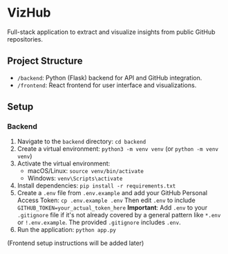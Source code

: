 # VizHub

Full-stack application to extract and visualize insights from public GitHub repositories.

## Project Structure

- `/backend`: Python (Flask) backend for API and GitHub integration.
- `/frontend`: React frontend for user interface and visualizations.

## Setup

### Backend

1.  Navigate to the `backend` directory: `cd backend`
2.  Create a virtual environment: `python3 -m venv venv` (or `python -m venv venv`)
3.  Activate the virtual environment:
    *   macOS/Linux: `source venv/bin/activate`
    *   Windows: `venv\Scripts\activate`
4.  Install dependencies: `pip install -r requirements.txt`
5.  Create a `.env` file from `.env.example` and add your GitHub Personal Access Token:
    `cp .env.example .env`
    Then edit `.env` to include `GITHUB_TOKEN=your_actual_token_here`
    **Important**: Add `.env` to your `.gitignore` file if it's not already covered by a general pattern like `*.env` or `!.env.example`. The provided `.gitignore` includes `.env`.
6.  Run the application: `python app.py`

(Frontend setup instructions will be added later)
